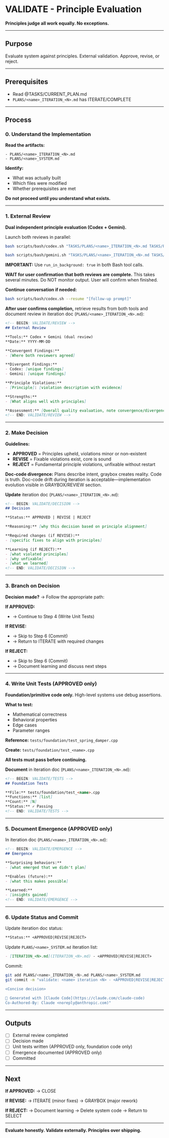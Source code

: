 # VALIDATE - Principle Evaluation

**Principles judge all work equally. No exceptions.**

---

## Purpose

Evaluate system against principles. External validation. Approve, revise, or reject.

---

## Prerequisites

- Read @TASKS/CURRENT_PLAN.md
- `PLANS/<name>_ITERATION_<N>.md` has ITERATE/COMPLETE

---

## Process

### 0. Understand the Implementation

**Read the artifacts:**

```
- PLANS/<name>_ITERATION_<N>.md
- PLANS/<name>_SYSTEM.md
```

**Identify:**
- What was actually built
- Which files were modified
- Whether prerequisites are met

**Do not proceed until you understand what exists.**

---

### 1. External Review

**Dual independent principle evaluation (Codex + Gemini).**

Launch both reviews in parallel:

```bash
bash scripts/bash/codex.sh "TASKS/PLANS/<name>_ITERATION_<N>.md TASKS/PLANS/<name>_SYSTEM.md PRINCIPLES.md CONVENTIONS.md TASKS/PATTERNS.md TASKS/CONTEXT/INDEX.md [relevant files] [strong validation prompt]"

bash scripts/bash/gemini.sh "TASKS/PLANS/<name>_ITERATION_<N>.md TASKS/PLANS/<name>_SYSTEM.md PRINCIPLES.md CONVENTIONS.md TASKS/PATTERNS.md TASKS/CONTEXT/INDEX.md [relevant files] [strong validation prompt]"
```

**IMPORTANT:** Use `run_in_background: true` in both Bash tool calls.

**WAIT for user confirmation that both reviews are complete.** This takes several minutes. Do NOT monitor output. User will confirm when finished.

**Continue conversation if needed:**
```bash
bash scripts/bash/codex.sh --resume "[follow-up prompt]"
```

**After user confirms completion,** retrieve results from both tools and document review in iteration doc (`PLANS/<name>_ITERATION_<N>.md`):

```markdown
<!-- BEGIN: VALIDATE/REVIEW -->
## External Review

**Tools:** Codex + Gemini (dual review)
**Date:** YYYY-MM-DD

**Convergent Findings:**
- [Where both reviewers agreed]

**Divergent Findings:**
- Codex: [unique findings]
- Gemini: [unique findings]

**Principle Violations:**
- [Principle]: [violation description with evidence]

**Strengths:**
- [What aligns well with principles]

**Assessment:** [Overall quality evaluation, note convergence/divergence]
<!-- END: VALIDATE/REVIEW -->
```

---

### 2. Make Decision

**Guidelines:**
- **APPROVED** = Principles upheld, violations minor or non-existent
- **REVISE** = Fixable violations exist, core is sound
- **REJECT** = Fundamental principle violations, unfixable without restart

**Doc-code divergence:** Plans describe intent, graybox creates reality. Code is truth. Doc-code drift during iteration is acceptable—implementation evolution visible in GRAYBOX/REVIEW section.

**Update** iteration doc (`PLANS/<name>_ITERATION_<N>.md`):

```markdown
<!-- BEGIN: VALIDATE/DECISION -->
## Decision

**Status:** APPROVED | REVISE | REJECT

**Reasoning:** [why this decision based on principle alignment]

**Required changes (if REVISE):**
- [specific fixes to align with principles]

**Learning (if REJECT):**
- [what violated principles]
- [why unfixable]
- [what we learned]
<!-- END: VALIDATE/DECISION -->
```

---

### 3. Branch on Decision

**Decision made?** → Follow the appropriate path:

**If APPROVED:**
- → Continue to Step 4 (Write Unit Tests)

**If REVISE:**
- → Skip to Step 6 (Commit)
- → Return to ITERATE with required changes

**If REJECT:**
- → Skip to Step 6 (Commit)
- → Document learning and discuss next steps

---

### 4. Write Unit Tests (APPROVED only)

**Foundation/primitive code only.** High-level systems use debug assertions.

**What to test:**
- Mathematical correctness
- Behavioral properties
- Edge cases
- Parameter ranges

**Reference:** `tests/foundation/test_spring_damper.cpp`

**Create:** `tests/foundation/test_<name>.cpp`

**All tests must pass before continuing.**

**Document** in iteration doc (`PLANS/<name>_ITERATION_<N>.md`):

```markdown
<!-- BEGIN: VALIDATE/TESTS -->
## Foundation Tests

**File:** tests/foundation/test_<name>.cpp
**Functions:** [list]
**Count:** [N]
**Status:** ✓ Passing
<!-- END: VALIDATE/TESTS -->
```

---

### 5. Document Emergence (APPROVED only)

In iteration doc (`PLANS/<name>_ITERATION_<N>.md`):

```markdown
<!-- BEGIN: VALIDATE/EMERGENCE -->
## Emergence

**Surprising behaviors:**
- [what emerged that we didn't plan]

**Enables (future):**
- [what this makes possible]

**Learned:**
- [insights gained]
<!-- END: VALIDATE/EMERGENCE -->
```

---

### 6. Update Status and Commit

Update iteration doc status:
```markdown
**Status:** <APPROVED|REVISE|REJECT>
```

Update `PLANS/<name>_SYSTEM.md` iteration list:
```markdown
- [ITERATION_<N>.md](ITERATION_<N>.md) - <APPROVED|REVISE|REJECT>
```

Commit:
```bash
git add PLANS/<name>_ITERATION_<N>.md PLANS/<name>_SYSTEM.md
git commit -m "validate: <name> iteration <N> - <APPROVED|REVISE|REJECT>

<Concise decision>

🤖 Generated with [Claude Code](https://claude.com/claude-code)
Co-Authored-By: Claude <noreply@anthropic.com)"
```

---

## Outputs

- [ ] External review completed
- [ ] Decision made
- [ ] Unit tests written (APPROVED only, foundation code only)
- [ ] Emergence documented (APPROVED only)
- [ ] Committed

---

## Next

**If APPROVED:**
→ CLOSE

**If REVISE:**
→ ITERATE (minor fixes)
→ GRAYBOX (major rework)

**If REJECT:**
→ Document learning
→ Delete system code
→ Return to SELECT

---

**Evaluate honestly. Validate externally. Principles over shipping.**
